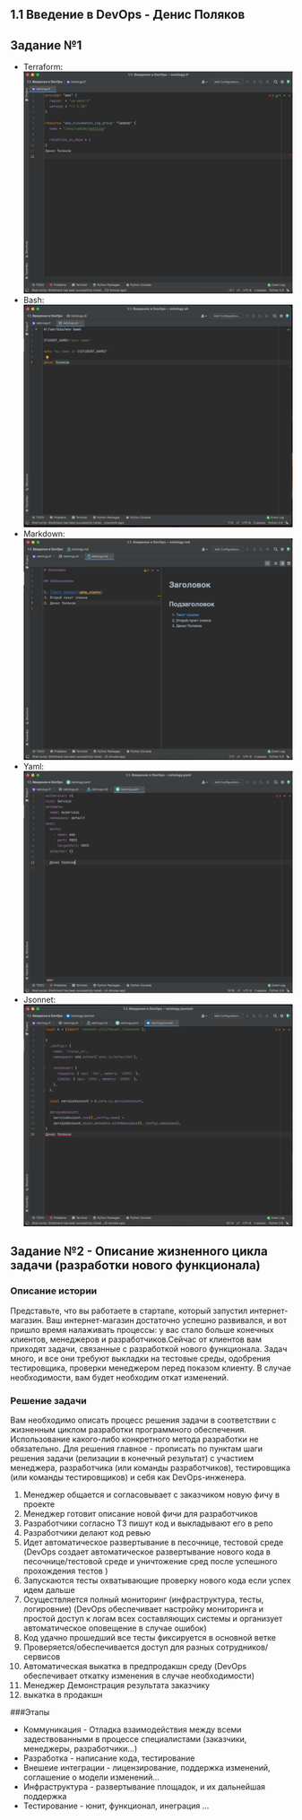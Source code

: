## 1.1 Введение в DevOps - Денис Поляков

## Задание №1
- Terraform: ![Терраформ](img/Terraform.png)
- Bash: ![bahs](img/bash.png)
- Markdown: ![markdown](img/markdown.png)
- Yaml: ![Yaml](img/Yaml.png)
- Jsonnet: ![Jsonnet](img/Jsonnet.png)

## Задание №2 - Описание жизненного цикла задачи (разработки нового функционала)

### Описание истории

Представьте, что вы работаете в стартапе, который запустил интернет-магазин. Ваш интернет-магазин достаточно успешно развивался, и вот пришло время налаживать процессы: у вас стало больше конечных клиентов, менеджеров и разработчиков.Сейчас от клиентов вам приходят задачи, связанные с разработкой нового функционала. Задач много, и все они требуют выкладки на тестовые среды, одобрения тестировщика, проверки менеджером перед показом клиенту. В случае необходимости, вам будет необходим откат изменений. 

### Решение задачи

Вам необходимо описать процесс решения задачи в соответствии с жизненным циклом разработки программного обеспечения. Использование какого-либо конкретного метода разработки не обязательно. Для решения главное - прописать по пунктам шаги решения задачи (релизации в конечный результат) с участием менеджера, разработчика (или команды разработчиков), тестировщика (или команды тестировщиков) и себя как DevOps-инженера. 

1. Менеджер общается и согласовывает с заказчиком новую фичу в проекте
2. Менеджер готовит описание новой фичи для разработчиков
3. Разработчики согласно ТЗ пишут код и выкладывают его в репо
4. Разработчики делают код ревью
5. Идет автоматическое развертывание в песочнице, тестовой среде (DevOps создает автоматическое развертывание нового кода в песочнице/тестовой среде и уничтожение сред после успешного прохождения тестов )
6. Запускаются тесты охватывающие проверку нового кода если успех идем дальше
7. Осуществляется полный мониторинг (инфраструктура, тесты, логировние) (DevOps обеспечивает настройку мониторинга и простой доступ к логам всех составляющих системы и организует автоматическое оповещение в случае ошибок)
8. Код удачно прошедший все тесты фиксируется в основной ветке
9. Проверяется/обеспечивается доступ для разных сотрудников/сервисов
10. Автоматическая выкатка в предпродакшн среду (DevOps обеспечивает откатку изменения в случае необходимости)
11. Менеджер Демонстрация результата заказчику
12. выкатка в продакшн

###Этапы
* Коммуникация - Отладка взаимодействия между всеми задествованными в процессе специалистами (заказчики, менеджеры, разработчики...)
* Разработка  - написание кода, тестирование
* Внешеие интеграции - лицензирование, поддержка изменений, соглашение о модели изменений...
* Инфраструктура - развертывание площадок, и их дальнейшая поддержка
* Тестирование - юнит, функционал, инеграция ...